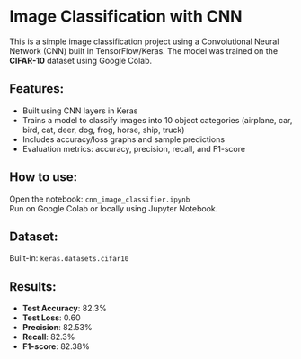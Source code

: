 # Image Classification with CNN

This is a simple image classification project using a Convolutional Neural Network (CNN) built in TensorFlow/Keras. The model was trained on the **CIFAR-10** dataset using Google Colab.

## Features:
- Built using CNN layers in Keras
- Trains a model to classify images into 10 object categories (airplane, car, bird, cat, deer, dog, frog, horse, ship, truck)
- Includes accuracy/loss graphs and sample predictions
- Evaluation metrics: accuracy, precision, recall, and F1-score

## How to use:
Open the notebook: `cnn_image_classifier.ipynb`  
Run on Google Colab or locally using Jupyter Notebook.

## Dataset:
Built-in: `keras.datasets.cifar10`

## Results:
- **Test Accuracy**: 82.3%  
- **Test Loss**: 0.60  
- **Precision**: 82.53%  
- **Recall**: 82.3%  
- **F1-score**: 82.38%
